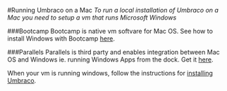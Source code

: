 #Running Umbraco on a Mac
*To run a local installation of Umbraco on a Mac you need to setup a vm that runs Microsoft Windows*

###Bootcamp
Bootcamp is native vm softvare for Mac OS. See how to install Windows with Bootcamp [here](http://support.apple.com/en-us/HT201468).

###Parallels
Parallels is third party and enables integration between Mac OS and Windows ie. running Windows Apps from the dock. Get it [here](https://www.parallels.com). 

When your vm is running windows, follow the instructions for [installing Umbraco](index.md).